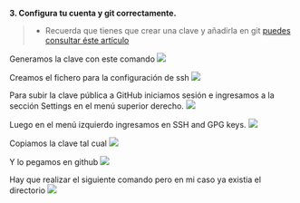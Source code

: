 __3. Configura tu cuenta y git correctamente.__

> - Recuerda que tienes que crear una clave y añadirla en git [puedes consultar 
éste artículo](https://juncotic.com/repositorios-git-ssh/) 

Generamos la clave con este comando
![](/uploads/C3.png)

Creamos el fichero para la configuración de ssh
![](/uploads/C4.png)

Para subir la clave pública a GitHub iniciamos sesión e ingresamos a la sección Settings en el menú superior derecho.
![](/uploads/C5.png)

Luego en el menú izquierdo ingresamos en SSH and GPG keys.
![](/uploads/C6.png)

Copiamos la clave tal cual
![](/uploads/C7.png)

Y lo pegamos en github
![](/uploads/C8.png)

Hay que realizar el siguiente comando pero en mi caso ya existia el directorio
![](/uploads/C9.png)
